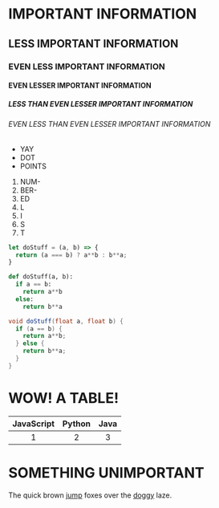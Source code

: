 # IMPORTANT INFORMATION  
## LESS IMPORTANT INFORMATION
### EVEN LESS IMPORTANT INFORMATION
#### EVEN LESSER IMPORTANT INFORMATION
##### LESS THAN EVEN LESSER IMPORTANT INFORMATION
###### EVEN LESS THAN EVEN LESSER IMPORTANT INFORMATION

- YAY
- DOT
- POINTS  

1. NUM-
2. BER-
3. ED
4. L
5. I
6. S
7. T

```javascript
let doStuff = (a, b) => {  
  return (a === b) ? a**b : b**a;  
}
```
```python
def doStuff(a, b):
  if a == b:
    return a**b
  else:
    return b**a
```
```java
void doStuff(float a, float b) {
  if (a == b) {
    return a**b;
  } else {
    return b**a;
  }
}
```

# WOW! A TABLE!
| JavaScript | Python | Java |
|:---:|:---:|:---:|
| 1 | 2 | 3 |


# SOMETHING UNIMPORTANT
The quick brown [jump](/Game) foxes over the [doggy](/Testing) laze.
